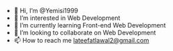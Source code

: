 - 👋 Hi, I’m @Yemisi1999
- 👀 I’m interested in Web Development 
- 🌱 I’m currently learning Front-end Web Development 
- 💞️ I’m looking to collaborate on Web Development 
- 📫 How to reach me lateefatlawal2@gmail.com

<!---
Yemisi1999/Yemisi1999 is a ✨ special ✨ repository because its `README.md` (this file) appears on your GitHub profile.
You can click the Preview link to take a look at your changes.
--->
